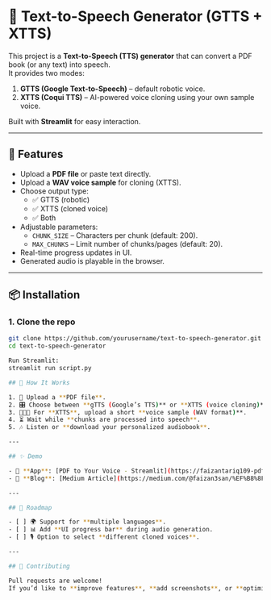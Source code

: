 # 🎵 Text-to-Speech Generator (GTTS + XTTS)

This project is a **Text-to-Speech (TTS) generator** that can convert a PDF book (or any text) into speech.  
It provides two modes:

1. **GTTS (Google Text-to-Speech)** – default robotic voice.  
2. **XTTS (Coqui TTS)** – AI-powered voice cloning using your own sample voice.  

Built with **Streamlit** for easy interaction.

---

## 🚀 Features
- Upload a **PDF file** or paste text directly.  
- Upload a **WAV voice sample** for cloning (XTTS).  
- Choose output type:  
  - ✅ GTTS (robotic)  
  - ✅ XTTS (cloned voice)  
  - ✅ Both  
- Adjustable parameters:
  - `CHUNK_SIZE` – Characters per chunk (default: 200).  
  - `MAX_CHUNKS` – Limit number of chunks/pages (default: 20).  
- Real-time progress updates in UI.  
- Generated audio is playable in the browser.  

---

## 📦 Installation

### 1. Clone the repo
```bash
git clone https://github.com/yourusername/text-to-speech-generator.git
cd text-to-speech-generator

Run Streamlit:
streamlit run script.py

## 🎤 How It Works

1. 📑 Upload a **PDF file**.  
2. 🎛️ Choose between **gTTS (Google’s TTS)** or **XTTS (voice cloning)**.  
3. 🧑‍🤝‍🧑 For **XTTS**, upload a short **voice sample (WAV format)**.  
4. ⏳ Wait while **chunks are processed into speech**.  
5. 🎶 Listen or **download your personalized audiobook**.  

---

## ✨ Demo

- 🔗 **App**: [PDF to Your Voice - Streamlit](https://faizantariq109-pdf-to-your-voice-script-lhgge7.streamlit.app/)  
- 🔗 **Blog**: [Medium Article](https://medium.com/@faizan3san/%EF%B8%8F-building-a-text-to-speech-app-with-gtts-and-xtts-voice-cloning-58ae57003337)  

---

## 📌 Roadmap

- [ ] 🌍 Support for **multiple languages**.  
- [ ] 📊 Add **UI progress bar** during audio generation.  
- [ ] 🎙️ Option to select **different cloned voices**.  

---

## 🤝 Contributing

Pull requests are welcome!  
If you’d like to **improve features**, **add screenshots**, or **optimize audio processing** — feel free to fork and submit.  
